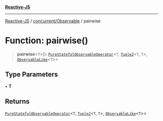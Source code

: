 [**Reactive-JS**](../../../README.md)

***

[Reactive-JS](../../../README.md) / [concurrent/Observable](../README.md) / pairwise

# Function: pairwise()

> **pairwise**\<`T`\>(): [`PureStatefulObservableOperator`](../type-aliases/PureStatefulObservableOperator.md)\<`T`, [`Tuple2`](../../../functions/type-aliases/Tuple2.md)\<`T`, `T`\>, [`ObservableLike`](../../interfaces/ObservableLike.md)\<`T`\>\>

## Type Parameters

• **T**

## Returns

[`PureStatefulObservableOperator`](../type-aliases/PureStatefulObservableOperator.md)\<`T`, [`Tuple2`](../../../functions/type-aliases/Tuple2.md)\<`T`, `T`\>, [`ObservableLike`](../../interfaces/ObservableLike.md)\<`T`\>\>
